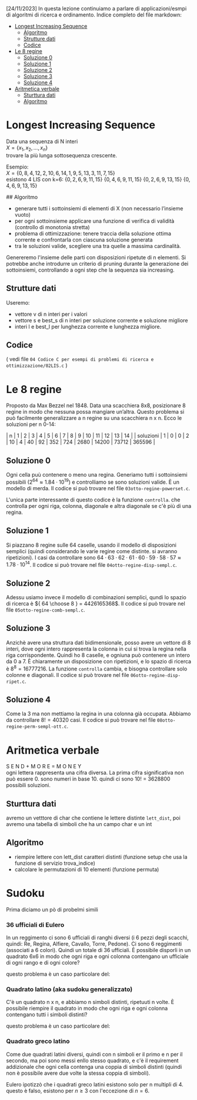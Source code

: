 [24/11/2023] In questa lezione continuiamo a parlare di applicazioni/esmpi di algoritmi di ricerca e ordinamento. Indice completo del file markdown:

- [Longest Increasing Sequence](#longest-increasing-sequence)
  - [Algoritmo](#algoritmo)
  - [Strutture dati](#strutture-dati)
  - [Codice](#codice)
- [Le 8 regine](#le-8-regine)
  - [Soluzione 0](#soluzione-0)
  - [Soluzione 1](#soluzione-1)
  - [Soluzione 2](#soluzione-2)
  - [Soluzione 3](#soluzione-3)
  - [Soluzione 4](#soluzione-4)
- [Aritmetica verbale](#aritmetica-verbale)
  - [Sturttura dati](#sturttura-dati)
  - [Algoritmo](#algoritmo-1)

# Longest Increasing Sequence
Data una sequenza di N interi\
$X = \{x_1, x_2, ..., x_n\}$\
trovare la più lunga sottosequenza crescente.

Esempio:\
$X = \{0, 8, 4, 12, 2, 10, 6, 14, 1, 9, 5, 13, 3, 11, 7, 15\}$\
esistono 4 LIS con k=6:
$\{0,2,6,9,11,15\}$ $\{0,4,6,9,11,15\}$ $\{0,2,6,9,13,15\}$ $\{0,4,6,9,13,15\}$

## Algoritmo
- generare tutti i sottoinsiemi di elementi di X (non necessario l’insieme vuoto)
- per ogni sottoinsieme applicare una funzione di verifica di validità (controllo di monotonia stretta)
- problema di ottimizzazione: tenere traccia della soluzione ottima corrente e confrontarla con ciascuna soluzione generata
- tra le soluzioni valide, scegliere una tra quelle a massima cardinalità.

Genereremo l'insieme delle parti con disposizioni ripetute di n elementi. Si potrebbe anche introdurre un criterio di pruning durante la generazione dei sottoinsiemi, controllando a ogni step che la sequenza sia increasing.

## Strutture dati
Useremo:
- vettore v di n interi per i valori
- vettore s e best_s di n interi per soluzione corrente e soluzione migliore
- interi l e best_l per lunghezza corrente e lunghezza migliore.

## Codice
( vedi file `04 Codice C per esempi di problemi di ricerca e ottimizzazione/02LIS.c` )

# Le 8 regine
Proposto da Max Bezzel nel 1848. Data una scacchiera 8x8, posizionare 8 regine in modo che nessuna possa mangiare un’altra. Questo problema si può facilmente generalizzare a n regine su una scacchiera n x n. Ecco le soluzioni per n 0-14:

| n | 1 | 2 | 3 | 4 | 5 | 6 | 7 | 8 | 9 | 10 | 11 | 12 | 13 | 14 |
| soluzioni | 1 | 0 | 0 | 2 | 10 | 4 | 40 | 92 | 352 | 724 | 2680 | 14200 | 73712 | 365596 |

## Soluzione 0
Ogni cella puù contenere o meno una regina. Generiamo tutti i sottoinsiemi possibili ($2^{64} \approx 1.84 \cdot 10^{19}$) e controlliamo se sono soluzioni valide. È un modello di merda. Il codice si può trovare nel file `03otto-regine-powerset.c`.

L'unica parte interessante di questo codice è la funzione `controlla`. che controlla per ogni riga, colonna, diagonale e altra diagonale se c'è più di una regina.

## Soluzione 1
Si piazzano 8 regine sulle 64 caselle, usando il modello di disposizioni semplici (quindi considerando le varie regine come distinte. si avranno ripetizioni). I casi da controllare sono $64 \cdot 63 \cdot 62 \cdot 61 \cdot 60 \cdot 59 \cdot 58 \cdot 57 \approx 1.78 \cdot 10^{14}$. Il codice si può trovare nel file `04otto-regine-disp-sempl.c`.

## Soluzione 2
Adessu usiamo invece il modello di combinazioni semplici, qundi lo spazio di ricerca è ${ 64 \choose 8 } = 4426165368$. Il codice si può trovare nel file `05otto-regine-comb-sempl.c`.

## Soluzione 3
Anzichè avere una struttura dati bidimensionale, posso avere un vettore di 8 interi, dove ogni intero rappresenta la colonna in cui si trova la regina nella riga corrispondente. Quindi ho 8 caselle, e ogniuna può contenere un intero da 0 a 7. È chiaramente un disposizione con ripetizioni, e lo spazio di ricerca è $8^8 = 16777216$. La funzione `controlla` cambia, e bisogna controllare solo colonne e diagonali.
Il codice si può trovare nel file `06otto-regine-disp-ripet.c`.

## Soluzione 4
Come la 3 ma non mettiamo la regina in una colonna già occupata. Abbiamo da controllare $8! = 40320$ casi. Il codice si può trovare nel file `08otto-regine-perm-sempl-ott.c`.

# Aritmetica verbale
S E N D + M O R E = M O N E Y\
ogni lettera rappresenta una cifra diversa. La prima cifra significativa non può essere 0. sono numeri in base 10. quindi ci sono 10! = 3628800 possibili soluzioni.

## Sturttura dati
avremo un vetttore di char che contiene le lettere distinte `lett_dist`, poi avremo una tabella di simboli che ha un campo char e un int

## Algoritmo
- riempire lettere con lett_dist caratteri distinti (funzione setup che usa la funzione di servizio trova_indice)
- calcolare le permutazioni di 10 elementi (funzione permuta)

# Sudoku
Prima diciamo un pò di probelmi simili
### 36 ufficiali di Eulero
In un reggimento ci sono 6 ufficiali di ranghi diversi (i 6 pezzi degli scacchi, quindi: Re, Regina, Alfiere, Cavallo, Torre, Pedone). Ci sono 6 reggimenti (associati a 6 colori). Quindi un totale di 36 ufficiali. È possibile disporli in un quadrato 6x6 in modo che ogni riga e ogni colonna contengano un ufficiale di ogni rango e di ogni colore?

questo problema è un caso particolare del:
### Quadrato latino (aka sudoku generalizzato)
C'è un quadrato n x n, e abbiamo n simboli distinti, ripetuuti n volte. È possibile riempire il quadrato in modo che ogni riga e ogni colonna contengano tutti i simboli distinti?

questo problema è un caso particolare del:
### Quadrato greco latino
Come due quadrati latini diversi, quindi con n simboli er il primo e n per il secondo, ma poi sono messi enllo stesso quadrato, e c'è il requirement addizionale che ogni cella contenga una coppia di simboli distinti (quindi non è possibile avere due volte la stessa coppia di simboli).

Eulero ipotizzò che i quadrati greco latini esistono solo per n multipli di 4. questo è falso, esistono per $n \geq 3$ con l'eccezione di $n=6$.